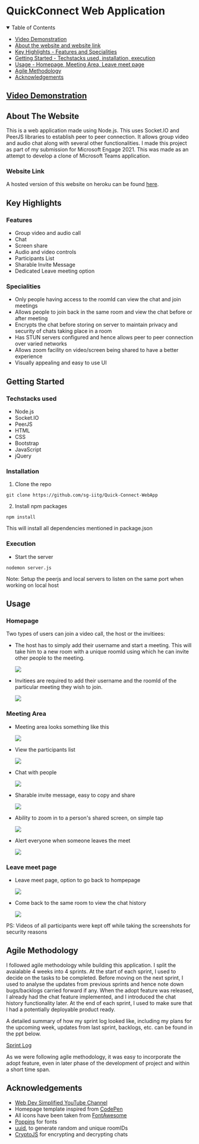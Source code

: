 # QuickConnect Web Application

<details open="open">
  <summary>Table of Contents</summary>
  <ul>
    <li>
      <a href="#video-demonstration">Video Demonstration</a>
    </li>
    <li>
      <a href="#about-the-website">About the website and website link</a>
    </li>
    <li>
      <a href="#key-highlights">Key Highlights - Features and Specialities</a>
    </li>
   <li>
      <a href="#getting-started">Getting Started - Techstacks used, installation, execution</a>
    </li>
   <li>
      <a href="#usage">Usage - Homepage, Meeting Area, Leave meet page</a>
    </li>
    <li>
      <a href="#agile-methodology">Agile Methodology</a>
    </li>
   <li>
      <a href="#acknowledgements">Acknowledgements</a>
    </li>
  </ul>
</details>

## [Video Demonstration](https://youtu.be/-TJdEvu0jG4)

## About The Website

This is a web application made using Node.js. This uses Socket.IO and PeerJS libraries to establish peer to peer connection. It allows group video and audio chat along with several other functionalities. I made this project as part of my submission for Microsoft Engage 2021. This was made as an attempt to develop a clone of Microsoft Teams application.

### Website Link
A hosted version of this website on heroku can be found [here](https://boxing-poppy-43327.herokuapp.com/).

## Key Highlights

### Features
* Group video and audio call
* Chat
* Screen share
* Audio and video controls
* Participants List
* Sharable Invite Message
* Dedicated Leave meeting option

### Specialities
* Only people having access to the roomId can view the chat and join meetings
* Allows people to join back in the same room and view the chat before or after meeting
* Encrypts the chat before storing on server to maintain privacy and security of chats taking place in a room
* Has STUN servers configured and hence allows peer to peer connection over varied networks
* Allows zoom facility on video/screen being shared to have a better experience
* Visually appealing and easy to use UI

## Getting Started

### Techstacks used

* Node.js
* Socket.IO
* PeerJS
* HTML
* CSS
* Bootstrap
* JavaScript
* jQuery

### Installation 

1.  Clone the repo
```
git clone https://github.com/sg-iitg/Quick-Connect-WebApp
```
2.  Install npm packages
```
npm install 
```
This will install all dependencies mentioned in package.json

### Execution

* Start the server
```
nodemon server.js 
```
Note: Setup the peerjs and local servers to listen on the same port when working on local host

## Usage
### Homepage

Two types of users can join a video call, the host or the invitiees:
* The host has to simply add their username and start a meeting. This will take him to a new room with a unique roomId using which he can invite other people to the meeting.
 
  ![](/window_snippets/start-meet.png)
  
* Invitiees are required to add their username and the roomId of the particular meeting they wish to join.

  ![](/window_snippets/join-room.png)
  
### Meeting Area
* Meeting area looks something like this

  ![](/window_snippets/meet-area.png)
  
* View the participants list

  ![](/window_snippets/participants-list.png)
  
* Chat with people 

  ![](/window_snippets/chat.png)
  
* Sharable invite message, easy to copy and share

  ![](/window_snippets/send-invite.png)
  
* Ability to zoom in to a person's shared screen, on simple tap

  ![](/window_snippets/share-screen.png)
  
* Alert everyone when someone leaves the meet

  ![](/window_snippets/leave-meet.png)
  
### Leave meet page
* Leave meet page, option to go back to hompepage

  ![](/window_snippets/leave-meet-page.png)
  
* Come back to the same room to view the chat history

  ![](/window_snippets/chat-history.png)
  
PS: Videos of all participants were kept off while taking the screenshots for security reasons

## Agile Methodology
I followed agile methodology while building this application. I split the avaialable 4 weeks into 4 sprints. At the start of each sprint, I used to decide on the tasks to be completed. Before moving on the next sprint, I used to analyse the updates from previous sprints and hence note down bugs/backlogs carried forward if any. When the adopt feature was released, I already had the chat feature implemented, and I introduced the chat history functionality later. At the end of each sprint, I used to make sure that I had a potentially deployable product ready. 

A detailed summary of how my sprint log looked like, including my plans for the upcoming week, updates from last sprint, backlogs, etc. can be found in the ppt below.

[Sprint Log](https://drive.google.com/file/d/11FQiZByQf-XBvyGheefh9wtVhcuMsfqn/view?usp=sharing)

As we were following agile methodology, it was easy to incorporate the adopt feature, even in later phase of the development of project and within a short time span.
  
## Acknowledgements

* [Web Dev Simplified YouTube Channel](https://www.youtube.com/channel/UCFbNIlppjAuEX4znoulh0Cw)
* Homepage template inspired from [CodePen](https://codepen.io/)
* All icons have been taken from [FontAwesome](https://fontawesome.com/)
* [Poppins](https://fonts.googleapis.com/css2?family=Poppins:wght@200;300;400;500&display=swap) for fonts
* [uuid](https://www.npmjs.com/package/uuid), to generate random and unique roomIDs
* [CryptoJS](https://www.npmjs.com/package/crypto-js) for encrypting and decrypting chats
